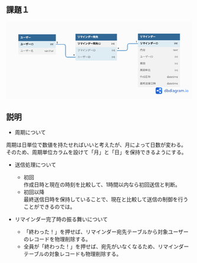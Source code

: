 ## 課題１

![](./db-modeling-4.png)

## 説明

- 周期について<br>

周期は日単位で数値を持たせればいいと考えたが、月によって日数が変わる。
そのため、周期単位カラムを設けて「月」と「日」を保持できるようにする。

- 送信処理について<br>
  - 初回<br>
    作成日時と現在の時刻を比較して、1時間以内なら初回送信と判断。
  - 初回以降<br>
    最終送信日時を保持していることで、現在と比較して送信の制御を行うことができるのでは。

- リマインダー完了時の振る舞いについて<br>
  - 「終わった！」を押せば、リマインダー宛先テーブルから対象ユーザーのレコードを物理削除する。
  - 全員が「終わった！」を押せば、宛先がいなくなるため、リマインダーテーブルの対象レコードも物理削除する。